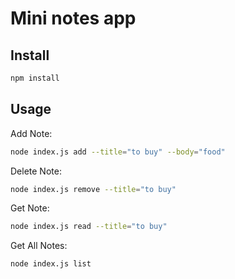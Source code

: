 # Mini notes app

## Install

````bash
npm install
````

## Usage

Add Note:
````bash
node index.js add --title="to buy" --body="food"
````

Delete Note:
````bash
node index.js remove --title="to buy"
````

Get Note:
````bash
node index.js read --title="to buy"
````

Get All Notes:
````bash
node index.js list
````
